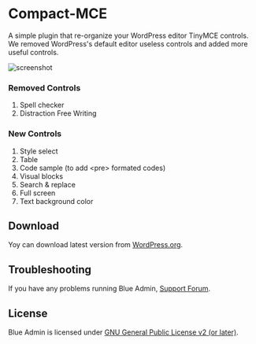 # Compact-MCE
A simple plugin that re-organize your WordPress editor TinyMCE controls. We removed WordPress's default editor useless controls and added more useful controls.

![screenshot](https://ps.w.org/compact-mce/assets/screenshot-1.jpg)

### Removed Controls
1. Spell checker
2. Distraction Free Writing

### New Controls

1. Style select
2. Table
3. Code sample (to add &lt;pre&gt; formated codes)
4. Visual blocks
5. Search &amp; replace
6. Full screen
7. Text background color

## Download
Yoy can download latest version from [WordPress.org](https://wordpress.org/plugins/compact-mce/).

## Troubleshooting
If you have any problems running Blue Admin, [Support Forum](https://linesh.com/forums/forum/plugins/compact-mce/).

## License
Blue Admin is licensed under [GNU General Public License v2 (or later)](./LICENSE.md).

